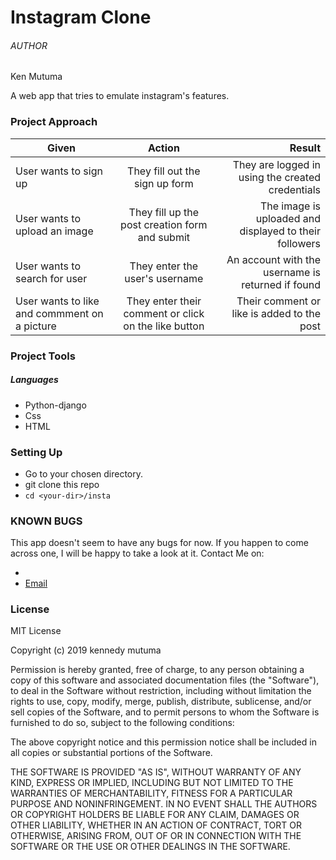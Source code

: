 # Instagram Clone

###### AUTHOR
Ken Mutuma

A web app that tries to emulate instagram's features.



### Project Approach
   
| Given       | Action       | Result  |
| ------------- |:-------------:| -----:|
| User wants to sign up | They fill out the sign up form | They are logged in using the created credentials |
| User wants to upload an image | They fill up the post creation form and submit | The image is uploaded and displayed to their followers  |
| User wants to search for user | They enter the user's username | An account with the username is returned if found |
| User wants to like and commment on a picture | They enter their comment or click on the like button | Their comment or like is added to the post |

### Project Tools

##### Languages

- Python-django
- Css
- HTML


### Setting Up



   - Go to your chosen directory.
   - git clone this repo
   - `cd <your-dir>/insta`



### KNOWN BUGS

This app doesn't seem to have any bugs for now. If you happen to come across one, I will be happy to take a look at it. Contact Me on:

- 
- [Email](kennedy.qen830@gmail.com)

### License 

MIT License

Copyright (c) 2019 kennedy mutuma

Permission is hereby granted, free of charge, to any person obtaining a copy
of this software and associated documentation files (the "Software"), to deal
in the Software without restriction, including without limitation the rights
to use, copy, modify, merge, publish, distribute, sublicense, and/or sell
copies of the Software, and to permit persons to whom the Software is
furnished to do so, subject to the following conditions:

The above copyright notice and this permission notice shall be included in all
copies or substantial portions of the Software.

THE SOFTWARE IS PROVIDED "AS IS", WITHOUT WARRANTY OF ANY KIND, EXPRESS OR
IMPLIED, INCLUDING BUT NOT LIMITED TO THE WARRANTIES OF MERCHANTABILITY,
FITNESS FOR A PARTICULAR PURPOSE AND NONINFRINGEMENT. IN NO EVENT SHALL THE
AUTHORS OR COPYRIGHT HOLDERS BE LIABLE FOR ANY CLAIM, DAMAGES OR OTHER
LIABILITY, WHETHER IN AN ACTION OF CONTRACT, TORT OR OTHERWISE, ARISING FROM,
OUT OF OR IN CONNECTION WITH THE SOFTWARE OR THE USE OR OTHER DEALINGS IN THE
SOFTWARE.